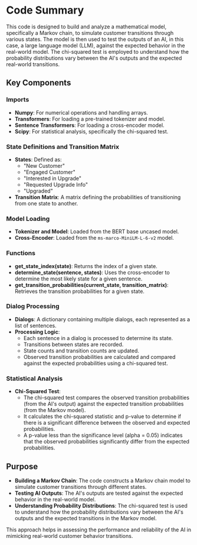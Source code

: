 # Code Summary

This code is designed to build and analyze a mathematical model, specifically a Markov chain, to simulate customer transitions through various states. The model is then used to test the outputs of an AI, in this case, a large language model (LLM), against the expected behavior in the real-world model. The chi-squared test is employed to understand how the probability distributions vary between the AI's outputs and the expected real-world transitions.

## Key Components

### Imports
- **Numpy**: For numerical operations and handling arrays.
- **Transformers**: For loading a pre-trained tokenizer and model.
- **Sentence Transformers**: For loading a cross-encoder model.
- **Scipy**: For statistical analysis, specifically the chi-squared test.

### State Definitions and Transition Matrix
- **States**: Defined as:
  - "New Customer"
  - "Engaged Customer"
  - "Interested in Upgrade"
  - "Requested Upgrade Info"
  - "Upgraded"
- **Transition Matrix**: A matrix defining the probabilities of transitioning from one state to another.

### Model Loading
- **Tokenizer and Model**: Loaded from the BERT base uncased model.
- **Cross-Encoder**: Loaded from the `ms-marco-MiniLM-L-6-v2` model.

### Functions
- **get_state_index(state)**: Returns the index of a given state.
- **determine_state(sentence, states)**: Uses the cross-encoder to determine the most likely state for a given sentence.
- **get_transition_probabilities(current_state, transition_matrix)**: Retrieves the transition probabilities for a given state.

### Dialog Processing
- **Dialogs**: A dictionary containing multiple dialogs, each represented as a list of sentences.
- **Processing Logic**: 
  - Each sentence in a dialog is processed to determine its state.
  - Transitions between states are recorded.
  - State counts and transition counts are updated.
  - Observed transition probabilities are calculated and compared against the expected probabilities using a chi-squared test.

### Statistical Analysis
- **Chi-Squared Test**: 
  - The chi-squared test compares the observed transition probabilities (from the AI's output) against the expected transition probabilities (from the Markov model).
  - It calculates the chi-squared statistic and p-value to determine if there is a significant difference between the observed and expected probabilities.
  - A p-value less than the significance level (alpha = 0.05) indicates that the observed probabilities significantly differ from the expected probabilities.

## Purpose
- **Building a Markov Chain**: The code constructs a Markov chain model to simulate customer transitions through different states.
- **Testing AI Outputs**: The AI's outputs are tested against the expected behavior in the real-world model.
- **Understanding Probability Distributions**: The chi-squared test is used to understand how the probability distributions vary between the AI's outputs and the expected transitions in the Markov model.

This approach helps in assessing the performance and reliability of the AI in mimicking real-world customer behavior transitions.